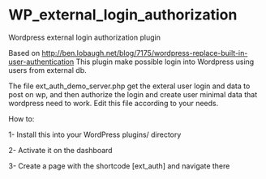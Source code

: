 # WP_external_login_authorization
Wordpress external login authorization plugin

Based on http://ben.lobaugh.net/blog/7175/wordpress-replace-built-in-user-authentication
This plugin make possible login into Wordpress using users from external db.

The file ext_auth_demo_server.php get the exteral user login and data to post on wp, and then authorize the login and create user minimal data that wordpress need to work. Edit this file according to your needs.


How to:

1- Install this into your WordPress plugins/ directory

2- Activate it on the dashboard

3- Create a page with the shortcode [ext_auth] and navigate there
